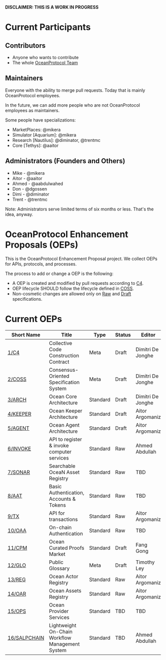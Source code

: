 **DISCLAIMER: THIS IS A WORK IN PROGRESS**

# Current Participants

## Contributors

- Anyone who wants to contribute
- The whole [OceanProtocol Team](https://github.com/orgs/oceanprotocol/people)

## Maintainers

Everyone with the ability to merge pull requests. Today that is mainly OceanProtocol employees.

In the future, we can add more people who are not OceanProtocol employees as maintainers.

Some people have specializations:

- MarketPlaces: @mikera
- Simulator [Aquarium]: @mikera
- Research [Nautilus]: @diminator, @trentmc
- Core [Tethys]: @aaitor

## Administrators (Founders and Others)

- Mike - @mikera
- Aitor - @aaitor
- Ahmed - @aabdulwahed
- Don - @dgossen
- Dimi - @diminator
- Trent - @trentmc

Note: Administrators serve limited terms of six months or less. That's the idea, anyway.

# OceanProtocol Enhancement Proposals (OEPs)

This is the OceanProtocol Enhancement Proposal project. We collect OEPs for APIs, protocols, and processes.

The process to add or change a OEP is the following:
- A OEP is created and modified by pull requests according to [C4](./1).
- OEP lifecycle SHOULD follow the lifecycle defined in [COSS](./2).
- Non-cosmetic changes are allowed only on [Raw](./2#raw-oeps) and [Draft](./2#draft-oeps) specifications.

# Current OEPs

Short Name    | Title                                                        | Type     | Status     | Editor
--------------|--------------------------------------------------------------|----------|------------|-------
[1/C4](1)     | Collective Code Construction Contract                        | Meta     | Draft      | Dimitri De Jonghe
[2/COSS](2)   | Consensus-Oriented Specification System                      | Meta     | Draft      | Dimitri De Jonghe
[3/ARCH](3)   | Ocean Core Architecture                                     | Standard     | Draft      | Dimitri De Jonghe
[4/KEEPER](4)   | Ocean Keeper Architecture                                     | Standard     | Draft      | Aitor Argomaniz
[5/AGENT](5)   | Ocean Agent Architecture                                     | Standard     | Draft      | Aitor Argomaniz
[6/INVOKE](6)   | API to register & invoke computer services                      | Standard     | Raw      | Ahmed Abdullah
[7/SONAR](7)   | Searchable OceaN Asset Registry                      | Standard     | Raw      | TBD
[8/AAT](8)   | Basic Authentication, Accounts & Tokens                      | Standard     | Raw      | TBD
[9/TX](9)   | API for transactions                      | Standard     | Raw      | Aitor Argomaniz
[10/OAA](10)   | On-chain Authentication                       | Standard     | Raw      | TBD
[11/CPM](11)   | Ocean Curated Proofs Market                      | Standard     | Draft      | Fang Gong
[12/GLO](12)   | Public Glossary                      | Meta     | Draft      | Timothy Ley
[13/REG](13)   | Ocean Actor Registry                                     | Standard     | Raw      | Aitor Argomaniz
[14/OAR](14)   | Ocean Assets Registry                                     | Standard     | Raw      | Aitor Argomaniz
[15/OPS](15)   | Ocean Provider Services                      | Standard     | TBD      | TBD
[16/SALPCHAIN](16)| Lightweight On-Chain Workflow Management System | Standard     | TBD      | Ahmed Abdullah